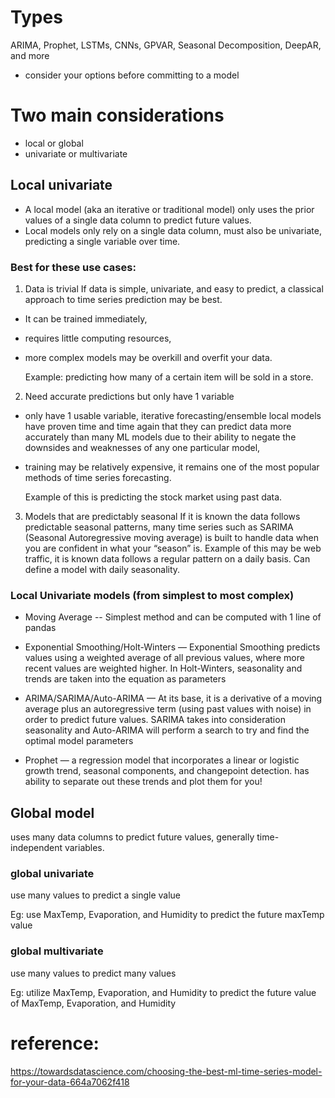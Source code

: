
# Types
ARIMA, Prophet, LSTMs, CNNs, GPVAR, Seasonal Decomposition, DeepAR, and more

* consider your options before committing to a model

# Two main considerations
* local or global 
* univariate or multivariate

## Local univariate
* A local model (aka an iterative or traditional model) only uses the prior values of a single data column to predict future values. 
* Local models only rely on a single data column, must also be univariate, predicting a single variable over time.

### Best for these use cases:
1. Data is trivial
If data is simple, univariate, and easy to predict, a classical approach to time series prediction may be best. 

* It can be trained immediately, 
* requires little computing resources, 
* more complex models may be overkill and overfit your data. 

    Example: predicting how many of a certain item will be sold in a store.

2. Need accurate predictions but only have 1 variable
* only have 1 usable variable, iterative forecasting/ensemble local models have proven time and time again that they can predict data more accurately than many ML models due to their ability to negate the downsides and weaknesses of any one particular model, 
* training may be relatively expensive, it remains one of the most popular methods of time series forecasting. 

    Example of this is predicting the stock market using past data.

3. Models that are predictably seasonal
If it is known the data follows predictable seasonal patterns, many time series such as SARIMA (Seasonal Autoregressive moving average) is built to handle data when you are confident in what your “season” is. 
    Example of this may be web traffic, it is known data follows a regular pattern on a daily basis. Can define a model with daily seasonality.

### Local Univariate models (from simplest to most complex)

* Moving Average -- Simplest method and can be computed with 1 line of pandas

* Exponential Smoothing/Holt-Winters — Exponential Smoothing predicts values using a weighted average of all previous values, where more recent values are weighted higher. In Holt-Winters, seasonality and trends are taken into the equation as parameters

* ARIMA/SARIMA/Auto-ARIMA — At its base, it is a derivative of a moving average plus an autoregressive term (using past values with noise) in order to predict future values. SARIMA takes into consideration seasonality and Auto-ARIMA will perform a search to try and find the optimal model parameters

* Prophet — a regression model that incorporates a linear or logistic growth trend, seasonal components, and changepoint detection. has ability to separate out these trends and plot them for you!








## Global model 
uses many data columns to predict future values, generally time-independent variables. 


### global univariate
use many values to predict a single value

Eg: use MaxTemp, Evaporation, and Humidity to predict the future maxTemp value


### global multivariate
use many values to predict many values

Eg: utilize MaxTemp, Evaporation, and Humidity to predict the future value of MaxTemp, Evaporation, and Humidity





# reference:
https://towardsdatascience.com/choosing-the-best-ml-time-series-model-for-your-data-664a7062f418